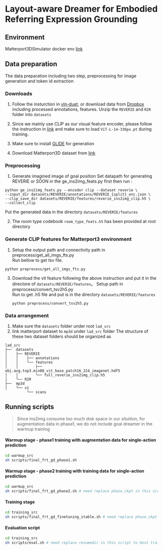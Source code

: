 # Layout-aware Dreamer for Embodied Referring Expression Grounding


## Environment
Matterport3DSimulator docker env [link](https://github.com/peteanderson80/Matterport3DSimulator)

## Data preparation
The data preparation including two step, preprocessing for image generation and token id extraction

### Downloads
1. Follow the insturction in [vln-duet](https://github.com/cshizhe/VLN-DUET), or download data from [Dropbox](https://www.dropbox.com/sh/u3lhng7t2gq36td/AABAIdFnJxhhCg2ItpAhMtUBa?dl=0) including processed annotations, features. Unzip the ```REVERIE``` and ```R2R``` folder into ```datasets```

2. Since we mainly use CLIP as our visual feature encoder, please follow the instruction in [link](https://github.com/openai/CLIP) and make sure to load ```ViT-L-14-336px.pt``` during training.
3. Make sure to install [GLIDE](https://github.com/openai/glide-text2im) for generation 
4. Download Matterport3D dataset from [link](https://niessner.github.io/Matterport/)


### Preprocessing
1. Generate imagined image of goal position 
Set datapath for generating REVERIE or SOON in the ge_ins2img_feats.py first 
then run : 
```
python ge_ins2img_feats.py --encoder clip --dataset reverie \
--input_dir datasets/REVERIE/annotations/REVERIE_{split}_enc.json \
--clip_save_dir datasets/REVERIE/features/reverie_ins2img_clip.h5 \
--collect_clip
```
Put the generated data in the directory ```datasets/REVERIE/features```

2. The room type codebook ```room_type_feats.h5``` has been provided at root directory

### Generate CLIP features for Matterport3 environment
1. Setup the output path and connectivity path in preprocess/get_all_imgs_fts.py    
   Run bellow to get tsv file.    
```
python preprocess/get_all_imgs_fts.py
```

3. Download the vit feature following the above instruction and put it in the directore of ```datasets/REVERIE/features```。 
   Setup path in preprocess/convert_tsv2h5.py   
   Run to get .h5 file and put is in the directory ```datasets/REVERIE/features```   
   ```
   python preprocess/convert_tsv2h5.py
   ```

### Data arrangement
1. Make sure the ```datasets``` folder under root ```lad_src```
2. link matterport dataset to ```mp3d``` under ```lad_src``` folder
The structure  of these two dataset folders should be organized as
```
lad_src
├──  datasets
│    ├── REVERIE
│    │    ├── annotations
│    │    └── features
│    │        ├── obj.avg.top3.min80_vit_base_patch16_224_imagenet.hdf5 
│    │        └── full_reverie_ins2img_clip.h5
|    └── R2R
├──  mp3d
│    └── v1
          └── scans
```

## Running scripts

> Since ins2img consume too much disk space in our situition, for augmentation data in phase1, we do not include goal dreamer in the warmup training

#### Warmup stage - phase1 training with augmentation data for single-action prediction
```bash 
cd warmup_src
sh scripts/final_frt_gd_phase1.sh
```

#### Warmup stage - phase2 training with training data for single-action prediction
```bash 
cd warmup_src
sh scripts/final_frt_gd_phase2.sh # need replace phase_ckpt in this script by best phase1 results
```

#### Training stage
```bash 
cd training_src
sh scripts/final_frt_gd_finetuning_stable.sh # need replace phase_ckpt in this script by best phase1 results
```

#### Evaluation script
```bash 
cd training_src
sh scripts/eval.sh # need replace resumedir in this script to best training result obtained above
```
